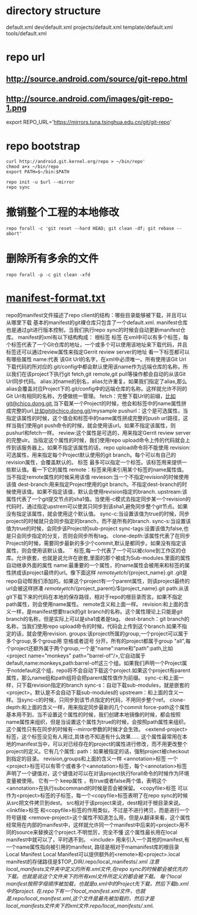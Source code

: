# directory structure
default.xml
dev/default.xml
projects/default.xml
template/default.xml
tools/default.xml

# repo url
## http://source.android.com/source/git-repo.html
## http://source.android.com/images/git-repo-1.png
export REPO_URL='https://mirrors.tuna.tsinghua.edu.cn/git/git-repo'

# repo bootstrap
```
curl http://android.git.kernel.org/repo > ~/bin/repo'
chmod a+x ~/bin/repo
export PATH=$~/bin:$PATH

repo init -u $url --mirror
repo sync
```

# 撤销整个工程的本地修改
```
repo forall -c 'git reset --hard HEAD; git clean -df; git rebase --abort'
```

# 删除所有多余的文件
```
repo forall -p -c git clean -xfd
```


# [manifest-format.txt](https://gerrit.googlesource.com/git-repo/+/master/docs/manifest-format.txt)
repo的manifest文件描述了repo client的结构：哪些目录能够被下载，并且可以从哪里下载
基本的manifest的git裸仓库只包含了一个default.xml.
manifest仓库也是通过git进行版本控制，当我们执行repo sync的时候会自动更新manifest仓库。
manifest的xml有以下结构构成：
    <manifest>根标签
    <remote>标签
        在xml中可以有多个<remote>标签，每个<remote>标签代表了一个Git仓库的地址，一个或多个<project>可以使用该地址来下载代码，并且<remote>标签还可以通过review属性来指定Gerrit review server的地址
        看一下<remote>标签都可以有哪些属性
        name:代表 该Git Url的名字，在xml中必须唯一。所有使用该Git Url下载代码的<project>所对应的.git/config中都会默认使用该name作为远端仓库的名称，所以我们在该project下执行git fetch,git remote,git pull等操作都会自动的从该Git Url同步代码。
        alias:对name的别名，alias允许重复。如果我们指定了alias,那么alias会覆盖对应Project下的.git/config中的远端仓库的名称。这样就允许不同的Git Url有相同的名称，方便做统一管理。
        fetch：完整下载Url的前缀，比如git@chico.dong.git,当下载某一个Project的时候，他会和<project>标签中的name属性拼成完整的url,比如git@chico.dong.git/mysample
        pushurl：这个是可选属性，当指定该属性的时候，这个值会和<project>标签中的name属性拼成完整的push url路径，这样当我们使用git push命令的时候，就会使用该url。如果不指定该属性，则pushurl和fetch一样。
        review:这个属性是可选的，用来指定Gerrit review server的完整ulr。当指定这个属性的时候，我们使用repo upload命令上传的代码就会上传到该服务器上。如果不指定该属性的话，repo upload命令将不能使用
        revision:可选属性，用来指定每个Project默认使用的git branch。每个<project>可以有自己的revision属性，会覆盖默认的。
    <default>标签
    最多可以指定一个<default>标签。该标签用来提供一些默认值。看一下它的属性
    remote：标签来用来引用某个<remote>标签的name属性值。当<project>不指定remote属性的时候采用该值
    revieson:当一个<project>不指定revision的时候使用该值
    dest-branch:用来指定Project使用的git branch。<project>不指定dest-branch的时候使用该值。如果不指定该值，默认会使用revision指定的branch.
    upstream:该属性代表了一个git提交节点的sha1值。当使用-c模式去指定同步某一个revision的代码时，通过指定upstrem可以使其只同步到该sha1,避免同步整个git节点。如果<project>没有指定该属性，就会使用这个默认值。
    sync-c:当设置该值为true的时候，同步project的时候就只会同步<revision>指定的branch，而不是所有的branch.
    sync-s:当设置该值为true的时候，会同步该Project的sub-project
    sync-tags:设置该值为false,也是只会同步<revision>指定的分支，否则会同步所有tag。
    clone-depth:该属性代表了在同步Project的时候，需要同步最新的多少个commit,默认是都同步。如果<project>没有指定该属性，则会使用该默认值。
    ``
    <project>标签,每一个<project>代表了一个可以被clone到工作区的仓库。<project>允许嵌套，也就是说允许<project>在嵌套<project>,里面的那个<project>被成为Sub-modules.里面<project>的属性自动继承外面<project>的属性
    name:最重要的一个属性，<project>的name属性会被用来和<remote>标签的<fetch>属性拼成该project最终的url。像下面这样
    ${remote_fetch}/${project_name}.git
    .git是repo自动帮我们添加的。如果这个project有一个parent属性，则该project最终的url会被这样拼凑
    ${remote_fetch}/${project_parent}/${project_name}.git
    path:从该git下载下来的代码在本地的保存路径，相对于repo的根目录而言。如果不指定path属性，则会使用name属性。
    remote含义和上面一样。
    revision:和上面的含义一样，是manifest想要track的git branch的名称。这个属性理论上只能是git branch的名称，但是实际上可以是sha1或者是tag。
    dest-branch：git branch的名称，当我们使用repo upload命令的时候，代码会上传到这个branch.如果不指定的话，就会使用revision.
    groups:该project所属的group,一个project可以属于多个group,多个group用 空格或者逗号 分开。所有的project都属于group "all",每个project还额外属于两个group,一个是"name":name和"path":path,比如<project name="monkeys" path="barrel-of"/>,它自动属于default,name:monkeys,path:barrel-off这三个组。如果我们声明一个Project属于notdefault这个组，repo将不会自动下载这个project.如果这个project有parent属性，那么name组和path组将会把parent属性值作为前缀。
    sync-c:和上面一样，只下载revision指定的branch
        sync-s：自动下载sub-modules，就是嵌套的<project>。默认是不会自动下载sub-modules的
            upstream：和上面的含义一样。当sync-c的时候，只同步到该节点指定的代码，不用同步整个ref。
            clone-depth:和上面的含义一样，用来指定同步最新的几个commit
            force-path这个属性基本用不到，当不设置这个属性的时候，我们创建本地镜像的时候，都会按照name属性来组织，但是当设置这个属性为true的时候，会按照path属性来组织。这个属性只有在同步的时候有--mirror参数的时候才会生效。
    <extend-project>标签，这个标签没见有人用过,具体也不知道有什么效果……
    这个属性最常用在本地的manifest当中，可以对已经存在的project的属性进行修改，而不用更改整个project的定义。它有几个属性:
        path：如果被指定的话，强制project被checkout 到指定的目录。
        revision,groups和上面的含义一样
    <annotation>标签
    一个<project>标签可以有零个或者多个<annotation>标签，每个<annotation>标签声明了一个键值对，这个键值对可以在对该project执行forall命令的时候作为环境变量被使用。
    它有一个 keep属性 ，有true或者false两个值，表明这个<annotation>在执行subcommand的时候是否会被保留。
    <copyfile>标签
    可以作为<project>标签的子标签，每一个<copyfile>标签表明了在repo sync的时候从src把文件拷贝到dest。 src相对于该project来说，dest相对于根目录来说。
    <linkfile>标签
    和<copyfile>标签的作用类似，不过是不进行拷贝，而是进行一个符号链接
    <remove-project>这个属性不知道怎么用，但是从翻译来看，这个属性经常用在内部的manifest中，这样就允许同一个manifest中后来的<project>用不同的source来替换这个project.不明觉厉，完全不懂
    这个属性最长用在local manifest中就可以了，平时遇不到。
    <include>
    用来引入一个其他的manifest,有一个name属性指向被引用的manifest, 路径是相对于mamanifest库的根目录
Local Manifest
Local Manifest可以提供额外的<remote>和<project>.local manifest的存储路径是$TOP_DIR/.repo/local_manifests/*.xml
注意local_manifests文件夹中定义的所有.xml文件,在repo sync的时候都会被优先的下载。也就是说这个文件夹下的所有xml文件所定义的<project>都会被下载。
每个local manifest按照字母顺序被加载，也就是a.xml中的Project先下载，然后下载b.xml中的project.
在.repo下有一个local_manifest.xml文件，也就是.repo/local_manifest.xml,这个文件是最先被加载的，然后才是local_manifests文件夹下的xml文件.repo/local_manifests/*.xml.

